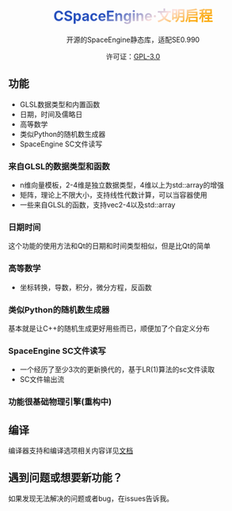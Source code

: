 <!--DOCTYPE html>
<html>
    <head>
        <title>CSpaceEngine Renewed</title>
        <style type="text/css">
        div.Head
        {
            width:100%;
            text-align:center;
        }
        div.Head h1
        {
            font-weight: bold;
            background: -webkit-linear-gradient(-66.5607189deg, rgb(41,82,190), rgb(41,82,190) 40%, rgb(254,226,223) 60%, rgb(251,172,19) 75%);
            -webkit-background-clip: text;
            -webkit-text-fill-color: transparent;
            color: transparent;
        }
        </style>
    </head>
    <body-->
<!--a href="README_EN.md">English</a-->
<div class="Head" align="center" style="width:100%;">
    <h1 style="font-weight: bold;background: -webkit-linear-gradient(-66.5607189deg, rgb(41,82,190), rgb(41,82,190) 40%, rgb(254,226,223) 60%, rgb(251,172,19) 75%);-webkit-background-clip: text;-webkit-text-fill-color: transparent;color: transparent;">CSpaceEngine·文明启程</h1>
    <p>开源的SpaceEngine静态库，适配SE0.990</p>
    <p>许可证：<a href="https://www.gnu.org/licenses/old-licenses/gpl-2.0.html">GPL-3.0</a></p>
</div>
<h2>功能</h2>
<ul>
    <li>GLSL数据类型和内置函数</li>
    <li>日期，时间及儒略日</li>
    <li>高等数学</li>
    <li>类似Python的随机数生成器</li>
    <li>SpaceEngine SC文件读写</li>
</ul>
<h3>来自GLSL的数据类型和函数</h3>
<ul>
    <li>n维向量模板，2-4维是独立数据类型，4维以上为std::array的增强</li>
    <li>矩阵，理论上不限大小，支持线性代数计算，可以当容器使用</li>
    <li>一些来自GLSL的函数，支持vec2-4以及std::array</li>
</ul>
<h3>日期时间</h3>
<p>这个功能的使用方法和Qt的日期和时间类型相似，但是比Qt的简单</p>
<h3>高等数学</h3>
<ul>
    <li>坐标转换，导数，积分，微分方程，反函数</li>
</ul>
<h3>类似Python的随机数生成器</h3>
<p>基本就是让C++的随机生成更好用些而已，顺便加了个自定义分布</p>
<h3>SpaceEngine SC文件读写</h3>
<ul>
    <li>一个经历了至少3次的更新换代的，基于LR(1)算法的sc文件读取</li>
    <li>SC文件输出流</li>
</ul>
<h3>功能很基础物理引擎(重构中)</h3>
<!--ul>
    <li>轨道跟踪器，用于轨道根数和状态向量的转换，可以实时跟踪(目前只支持椭圆轨道，Bug多慎用)</li>
    <li>一些很基础的转换，比如双星轨道转开普勒轨道根数</li>
    <li>行星轨道分布模型</li>
    <li>卫星TLE工具</li>
    <li>洛希极限，希尔球和拉格朗日点，用于多体问题</li>
    <li>IAU自转模型实时跟踪工具 (<b>未来可能添加IAU和标准自转模型互转，高难</b>)</li>
    <li>自带了多个状态方程模板已经状态方程，尽管它们绝大多数是不精确的 (<b>将改为材料实体类，封装基本属性，状态方程及熔化曲线</b>)</li>
    <li>基于流体静力平衡的行星物理模型(搁置了两年多的“世纪难题”在此宣告破解!) (<b>将引入温度影响，向气态行星兼容</b>)</li>
    <li><b>(未实现)基于恒星结构方程的恒星物理模型 (新的高难世纪难题待破解)</b></li>
    <li><b>星等-光度计算</b></li>
    <li><b>(未完全实现)光谱分析</b></li>
    <li><b>(未实现)基本热力学 (又是世纪难题)</b></li>
</ul-->
<h2>编译</h2>
<p>编译器支持和编译选项相关内容详见<a href="https://github.com/StellarDX/CSpaceEngine-Documents">文档</a></p>

<h2>遇到问题或想要新功能？</h2>
<p>如果发现无法解决的问题或者bug，在issues告诉我。</p>
    <!--/body>
</html-->
